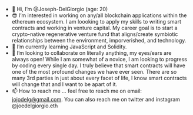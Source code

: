 - 👋 Hi, I’m @Joseph-DelGiorgio (age: 20)
- 😎 I’m interested in working on any/all blockchain applications within the ethereum ecosystem. I am loooking to apply my skills to writing smart contracts and working in venture capital. My career goal is to start a crypto-native regenerative venture fund that aligns/create symbiotic relationships between the environment, imporverished, and technology.  
- 🌱 I’m currently learning JavaScript and Solidity.
- 💁 I’m looking to collaborate on literally anything, my eyes/ears are always open! While I am somewhat of a novice, I am looking to progress by coding every single day. I truly believe that smart contracts will have one of the most profound changes we have ever seen. There are so many 3rd parties in just about every facet of life, I know smart contracts will change that and I want to be apart of it. 
- 📫 How to reach me ... feel free to reach me on email: jojodelg@gmail.com. You can also reach me on twitter and instagram @joedelgiorgio.eth


<!---
Joseph-DelGiorgio/Joseph-DelGiorgio is a ✨ special ✨ repository because its `README.md` (this file) appears on your GitHub profile.
You can click the Preview link to take a look at your changes.
--->
